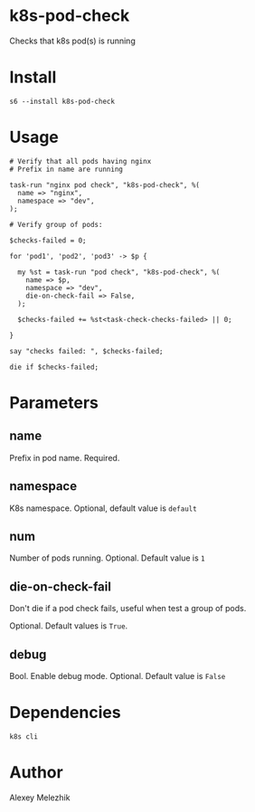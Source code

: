 # k8s-pod-check

Checks that k8s pod(s) is running

# Install

    s6 --install k8s-pod-check

# Usage

    # Verify that all pods having nginx 
    # Prefix in name are running

    task-run "nginx pod check", "k8s-pod-check", %(
      name => "nginx",
      namespace => "dev",
    );

    # Verify group of pods:

    $checks-failed = 0;

    for 'pod1', 'pod2', 'pod3' -> $p {

      my %st = task-run "pod check", "k8s-pod-check", %(
        name => $p,
        namespace => "dev",
        die-on-check-fail => False,
      );

      $checks-failed += %st<task-check-checks-failed> || 0;

    }

    say "checks failed: ", $checks-failed;

    die if $checks-failed;

# Parameters

## name

Prefix in pod name. Required.

## namespace

K8s namespace. Optional, default value is `default`

## num

Number of pods running. Optional. Default value is `1`

## die-on-check-fail

Don't die if a pod check fails, useful when test a group of pods.

Optional. Default values is `True`.

## debug

Bool. Enable debug mode. Optional. Default value is `False`

# Dependencies

`k8s cli`

# Author

Alexey Melezhik


